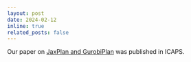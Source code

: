 ```yaml
---
layout: post
date: 2024-02-12
inline: true
related_posts: false
---
```


Our paper on [JaxPlan and GurobiPlan](https://ojs.aaai.org/index.php/ICAPS/article/view/31480/) was published in ICAPS.